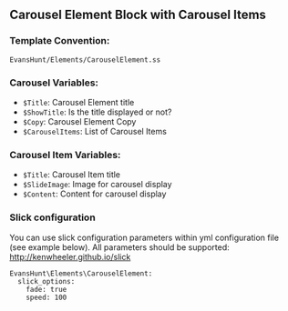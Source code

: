 ## Carousel Element Block with Carousel Items

### Template Convention:

`EvansHunt/Elements/CarouselElement.ss`

### Carousel Variables:

- `$Title`: Carousel Element title
- `$ShowTitle`: Is the title displayed or not?
- `$Copy`: Carousel Element Copy
- `$CarouselItems`: List of Carousel Items

### Carousel Item Variables:

- `$Title`: Carousel Item title
- `$SlideImage`: Image for carousel display
- `$Content`: Content for carousel display

### Slick configuration
You can use slick configuration parameters within yml configuration file (see example below).
All parameters should be supported: <a href="http://kenwheeler.github.io/slick#settings" target="_blank">http://kenwheeler.github.io/slick</a>

```
EvansHunt\Elements\CarouselElement:
  slick_options:
    fade: true
    speed: 100
```
